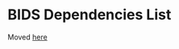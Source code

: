 # BIDS Dependencies List

Moved [here](https://bids-website.readthedocs.io/en/latest/getting_started/resources/dependencies.html)

